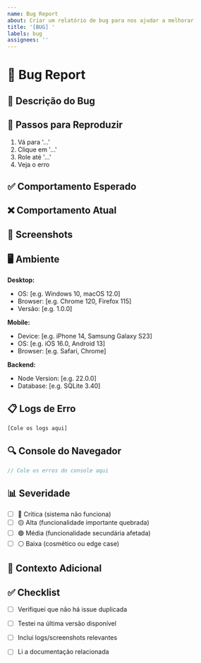 ```yaml
---
name: Bug Report
about: Criar um relatório de bug para nos ajudar a melhorar
title: '[BUG] '
labels: bug
assignees: ''
---
```


# 🐛 Bug Report

## 📝 Descrição do Bug

<!-- Uma descrição clara e concisa do bug -->

## 🔄 Passos para Reproduzir

1. Vá para '...'
2. Clique em '...'
3. Role até '...'
4. Veja o erro

## ✅ Comportamento Esperado

<!-- Uma descrição clara do que você esperava que acontecesse -->

## ❌ Comportamento Atual

<!-- Uma descrição clara do que realmente aconteceu -->

## 📸 Screenshots

<!-- Se aplicável, adicione screenshots para ajudar a explicar o problema -->

## 🖥️ Ambiente

**Desktop:**
- OS: [e.g. Windows 10, macOS 12.0]
- Browser: [e.g. Chrome 120, Firefox 115]
- Versão: [e.g. 1.0.0]

**Mobile:**
- Device: [e.g. iPhone 14, Samsung Galaxy S23]
- OS: [e.g. iOS 16.0, Android 13]
- Browser: [e.g. Safari, Chrome]

**Backend:**
- Node Version: [e.g. 22.0.0]
- Database: [e.g. SQLite 3.40]

## 📋 Logs de Erro

<!-- Cole aqui os logs de erro relevantes -->

```
[Cole os logs aqui]
```

## 🔍 Console do Navegador

<!-- Se aplicável, cole os erros do console do navegador -->

```javascript
// Cole os erros do console aqui
```

## 📊 Severidade

<!-- Marque com um [x] a severidade -->

- [ ] 🔴 Crítica (sistema não funciona)
- [ ] 🟡 Alta (funcionalidade importante quebrada)
- [ ] 🟢 Média (funcionalidade secundária afetada)
- [ ] ⚪ Baixa (cosmético ou edge case)

## 🔗 Contexto Adicional

<!-- Adicione qualquer outro contexto sobre o problema aqui -->

## ✅ Checklist

- [ ] Verifiquei que não há issue duplicada
- [ ] Testei na última versão disponível
- [ ] Inclui logs/screenshots relevantes
- [ ] Li a documentação relacionada

